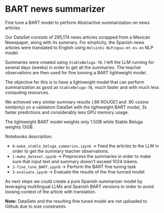 # BART news summarizer

Fine tune a BART model to perform Abstractive summarization on news articles.

Our DataSet consists of 295,174 news articles scrapped from a Mexican Newspaper, along with its summary. 
For simplicity, the Spanish news articles were translated to English using `Helsinki-NLP/opus-mt-es-en` NLP model.

Summaries were created using `StableBeluga-7B`. I left the LLM running for several days (weeks) in order to get all the summaries. The teacher observations are then used for fine tunning a BART lightweight model.

The objective for this is to have a lightweight model that can perform summarization as good as `StableBeluga-7B`, much faster and with much less computing resources.

We achieved very similar summary results (.66 ROUGE1 and .90 cosine similarity) on a validation DataSet with the lightweight BART model, 3x faster predictions and considerably less GPU memory usage.

The lightweight BART model weights only 1.5GB while Stable Beluga weights 13GB.

Notebooks description:

- `0-make_stable_beluga_summaries.ipynb` -> Feed the articles to the LLM in order to get the summary teacher observations.
- `1-make_dateset.ipynb` -> Preprocess the summaries in order to make sure that input text and summary doesn't exceed 1024 tokens.
- `2-fine_tune_BART.ipynb` -> Perform the BART fine tuning task
- `3-evaluate.ipynb` -> Evaluate the results of the fine tunned model

As next steps we could create a pure Spanish summarizer model by leveraging multilingual LLMs and Spanish BART versions in order to avoid loosing context of the article with translation.

**Note:** DataSets and the resulting fine tuned model are not uploaded to Github due to size constraints.
